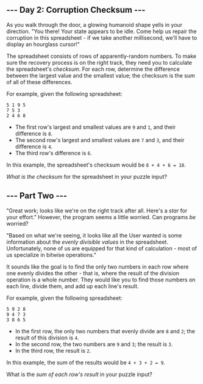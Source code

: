 <h2>--- Day 2: Corruption Checksum ---</h2>
<p>As you walk through the door, a glowing humanoid shape yells in your direction. "You there! Your state appears to be idle. Come help us repair the corruption in this spreadsheet - if we take another millisecond, we'll have to display an hourglass cursor!"</p>
<p>The spreadsheet consists of rows of apparently-random numbers. To make sure the recovery process is on the right track, they need you to calculate the spreadsheet's <em>checksum</em>. For each row, determine the difference between the largest value and the smallest value; the checksum is the sum of all of these differences.</p>
<p>For example, given the following spreadsheet:</p>
<pre><code>5 1 9 5
7 5 3
2 4 6 8</code></pre>
<ul>
    <li>The first row's largest and smallest values are <code>9</code> and <code>1</code>, and their difference is <code>8</code>.</li>
    <li>The second row's largest and smallest values are <code>7</code> and <code>3</code>, and their difference is <code>4</code>.</li>
    <li>The third row's difference is <code>6</code>.</li>
</ul>
<p>In this example, the spreadsheet's checksum would be <code>8 + 4 + 6 = 18</code>.</p>
<p><em>What is the checksum</em> for the spreadsheet in your puzzle input?</p>

<h2>--- Part Two ---</h2>
<p>"Great work; looks like we're on the right track after all. Here's a <em class="star">star</em> for your effort." However, the program seems a little worried. Can programs <em>be</em> worried?</p>
<p>"Based on what we're seeing, it looks like all the User wanted is some information about the <em>evenly divisible values</em> in the spreadsheet. Unfortunately, none of us are equipped for that kind of calculation - most of us specialize in <span title="Bonus points if you solve this part using only bitwise operations.">bitwise operations</span>."</p>
<p>It sounds like the goal is to find the only two numbers in each row where one evenly divides the other - that is, where the result of the division operation is a whole number. They would like you to find those numbers on each line, divide them, and add up each line's result.</p>
<p>For example, given the following spreadsheet:</p>
<pre><code>5 9 2 8
9 4 7 3
3 8 6 5</code></pre>
<ul>
    <li>In the first row, the only two numbers that evenly divide are <code>8</code> and <code>2</code>; the result of this division is <code>4</code>.</li>
    <li>In the second row, the two numbers are <code>9</code> and <code>3</code>; the result is <code>3</code>.</li>
    <li>In the third row, the result is <code>2</code>.</li>
</ul>
<p>In this example, the sum of the results would be <code>4 + 3 + 2 = 9</code>.</p>
<p>What is the <em>sum of each row's result</em> in your puzzle input?</p>
